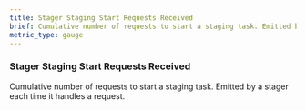 ```yaml
---
title: Stager Staging Start Requests Received
brief: Cumulative number of requests to start a staging task. Emitted by a stager each time it handles a request.
metric_type: gauge
---
```


### Stager Staging Start Requests Received

Cumulative number of requests to start a staging task. Emitted by a stager each time it handles a request.